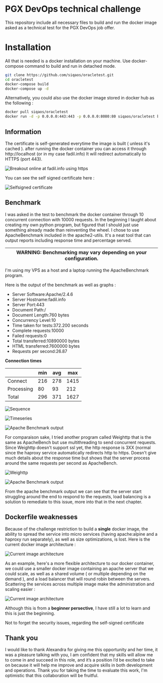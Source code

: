
# PGX DevOps technical challenge
This repository include all necessary files to build and run the docker image asked as a technical test for the PGX DevOps job offer.
# Installation
All that is needed is a docker installation on your machine.
Use docker-compose command to build and run in detached mode.
```bash
git clone https://github.com/siqaos/oracletest.git
cd oracletest
docker-compose build
docker-compose up -d
```

Alternatively, you could also use the docker image stored in docker hub as the following :
```bash
docker pull siqaos/oracletest
docker run -d -p 0.0.0.0:443:443 -p 0.0.0.0:8080:80 siqaos/oracletest bash -c "httpd && haproxy -f /etc/haproxy/haproxy.cfg && tail -f /dev/null"
```
## Information
The certificate is self-generated everytime the image is built ( unless it's cached ).
after running the docker container you can access it through http://localhost (or in my case fadil.info)
It will redirect automatically to HTTPS (port 443).

![Breakout online at fadil.info using https](https://github.com/Siqaos/OracleTest/blob/master/images/breakout.png)

You can see the self signed certificate here :

![Selfsigned certificate](https://github.com/Siqaos/OracleTest/blob/master/images/selfsigned.png)

## Benchmark
I was asked in the test to benchmark the docker container through 10 concurrent connection with 10000 requests.
In the beginning I taught about creating my own python program, but figured that I should just use something already made than reinventing the wheel.
I chose to use ApacheBenchmark included in the apache2-utils.
It's a neat tool that can output reports including response time and percentage served.

| WARNING: Benchmarking may vary depending on your configuration. |
| --- |

I'm using my VPS as a host and a laptop running the ApacheBenchmark program.

Here is the output of the benchmark as well as graphs :

* Server Software:Apache/2.4.6 
* Server Hostname:fadil.info 
* Server Port:443 
* Document Path:/ 
* Document Length:760 bytes 
* Concurrency Level:10 
* Time taken for tests:372.200 seconds 
* Complete requests:10000 
* Failed requests:0
* Total transferred:10890000 bytes 
* HTML transferred:7600000 bytes 
* Requests per second:26.87


**Connection times**

||min | avg | max
|--|--|--|--|
|Connect|216|278 |1415
|Processing|80|93|212
|Total|296|371|1627

![Sequence](https://github.com/Siqaos/OracleTest/blob/master/images/sequence.jpg)

![Timeseries](https://github.com/Siqaos/OracleTest/blob/master/images/timeseries.jpg)

![Apache Benchmark output](https://github.com/Siqaos/OracleTest/blob/master/images/ab.png)

For comparaison sake, I tried another program called Weighttp that is the same as ApacheBench but use multithreading to send concurrent requests.
Since Weighttp doesn't support ssl yet, the http response is 3XX (normal since the haproxy service automatically redirects http to https.
Doesn't give much details about the response time but shows that the server process around the same requests per second as ApacheBench.

![Weighttp](https://github.com/Siqaos/OracleTest/blob/master/images/weighttp.png)

![Apache Benchmark output](https://github.com/Siqaos/OracleTest/blob/master/images/ab.png)

From the apache benchmark output we can see that the server start struggling around the end to respond to the requests, load balancing is a solution to remediate to this issue, more into that in the next chapter.

## Dockerfile weaknesses

Because of the challenge restriction to build a **single** docker image, the ability to spread the service into micro services (having apache:alpine and a haproxy run separately), as well as size optimizations, is lost.
Here is the current docker image architecture :

![Current image architecture](https://github.com/Siqaos/OracleTest/blob/master/images/currentarch.png)

As an example, here's a more flexible architecture to our docker container, we could use a smaller docker image containing an apache server that we could scale, as well as a shared volume ( or multiple depending on the demand ), and a load balancer that will round robin between the servers.
Scattering the services across multiple image make the administration and scaling easier :

![Current image architecture](https://github.com/Siqaos/OracleTest/blob/master/images/possiblearch.png)

Although this is from a **beginner persective**, I have still a lot to learn and this is just the beginning.

Not to forget the security issues, regarding the self-signed certificate 

## Thank you
I would like to thank Alexandra for giving me this opportunity and her time, it was a pleasure talking with you,
I am confident that my skills will allow me to come in and succeed in this role, and it’s a position I’d be excited to take on because it will help me improve and acquire skills in both development and operations.
Thank you for taking the time to evaluate this work, I'm optimistic that this collaboration will be fruitful.
